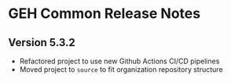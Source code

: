 # GEH Common Release Notes

## Version 5.3.2

- Refactored project to use new Github Actions CI/CD pipelines
- Moved project to `source` to fit organization repository structure